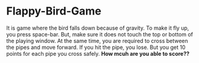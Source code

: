 # Flappy-Bird-Game

It is game where the bird falls down because of gravity. To make it fly up, you press space-bar. But, make sure it does not touch the top or bottom of the playing window. At the same time, you are required to cross between the pipes and move forward. If you hit the pipe, you lose. But you get 10 points for each pipe you cross safely. __How mcuh are you able to score??__
